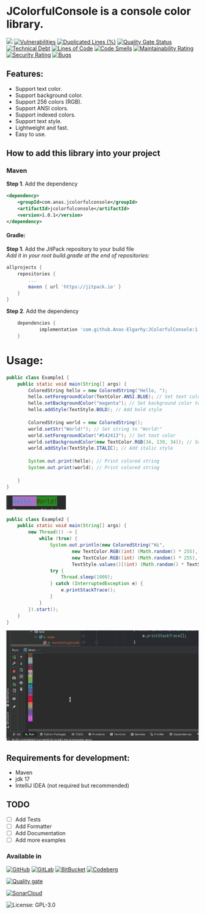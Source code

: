 # JColorfulConsole is a console color library.

[![](https://jitpack.io/v/Anas-Elgarhy/JColorfulConsole.svg)](https://jitpack.io/#Anas-Elgarhy/JColorfulConsole)
[![Vulnerabilities](https://sonarcloud.io/api/project_badges/measure?project=Anas-Elgarhy_JColorfulConsole&metric=vulnerabilities)](https://sonarcloud.io/summary/new_code?id=Anas-Elgarhy_JColorfulConsole)
[![Duplicated Lines (%)](https://sonarcloud.io/api/project_badges/measure?project=Anas-Elgarhy_JColorfulConsole&metric=duplicated_lines_density)](https://sonarcloud.io/summary/new_code?id=Anas-Elgarhy_JColorfulConsole)
[![Quality Gate Status](https://sonarcloud.io/api/project_badges/measure?project=Anas-Elgarhy_JColorfulConsole&metric=alert_status)](https://sonarcloud.io/summary/new_code?id=Anas-Elgarhy_JColorfulConsole)
[![Technical Debt](https://sonarcloud.io/api/project_badges/measure?project=Anas-Elgarhy_JColorfulConsole&metric=sqale_index)](https://sonarcloud.io/summary/new_code?id=Anas-Elgarhy_JColorfulConsole)
[![Lines of Code](https://sonarcloud.io/api/project_badges/measure?project=Anas-Elgarhy_JColorfulConsole&metric=ncloc)](https://sonarcloud.io/summary/new_code?id=Anas-Elgarhy_JColorfulConsole)
[![Code Smells](https://sonarcloud.io/api/project_badges/measure?project=Anas-Elgarhy_JColorfulConsole&metric=code_smells)](https://sonarcloud.io/summary/new_code?id=Anas-Elgarhy_JColorfulConsole)
[![Maintainability Rating](https://sonarcloud.io/api/project_badges/measure?project=Anas-Elgarhy_JColorfulConsole&metric=sqale_rating)](https://sonarcloud.io/summary/new_code?id=Anas-Elgarhy_JColorfulConsole)
[![Security Rating](https://sonarcloud.io/api/project_badges/measure?project=Anas-Elgarhy_JColorfulConsole&metric=security_rating)](https://sonarcloud.io/summary/new_code?id=Anas-Elgarhy_JColorfulConsole)
[![Bugs](https://sonarcloud.io/api/project_badges/measure?project=Anas-Elgarhy_JColorfulConsole&metric=bugs)](https://sonarcloud.io/summary/new_code?id=Anas-Elgarhy_JColorfulConsole)

## Features:
 - Support text color.
 - Support background color.
 - Support 256 colors (RGB).
 - Support ANSI colors.
 - Support indexed colors.
 - Support text style.
 - Lightweight and fast.
 - Easy to use.

## How to add this library into your project
### Maven
**Step 1**. Add the dependency
```xml
<dependency>
    <groupId>com.anas.jcolorfulconsole</groupId>
    <artifactId>jcolorfulconsole</artifactId>
    <version>1.0.1</version>
</dependency>
```

#### Gradle:
**Step 1**. Add the JitPack repository to your build file<br>
*Add it in your root build.gradle at the end of repositories:*
```gradle
allprojects {
    repositories {
        ...
        maven { url 'https://jitpack.io' }
    }
}
```
**Step 2**. Add the dependency
```gradle
	dependencies {
	        implementation 'com.github.Anas-Elgarhy:JColorfulConsole:1.0.1'
	}
```

# Usage:

```java
public class Example1 {
    public static void main(String[] args) {
        ColoredString hello = new ColoredString("Hello, ");
        hello.setForegroundColor(TextColor.ANSI.BLUE); // Set text color to blue
        hello.setBackgroundColor("magenta"); // Set background color to magenta
        hello.addStyle(TextStyle.BOLD); // Add bold style

        ColoredString world = new ColoredString();
        world.setStr("World!"); // Set string to "World!"
        world.setForegroundColor("#542413"); // Set text color
        world.setBackgroundColor(new TextColor.RGB(34, 139, 34)); // Set background color
        world.addStyle(TextStyle.ITALIC); // Add italic style

        System.out.print(hello); // Print colored string
        System.out.print(world); // Print colored string

    }
}
```
![Result of example 1](./Screenshots/1.0.1-example1.png)

```java
public class Example2 {
    public static void main(String[] args) {
        new Thread(() -> {
            while (true) {
                System.out.println(new ColoredString("Hi",
                        new TextColor.RGB((int) (Math.random() * 255), (int) (Math.random() * 255), (int) (Math.random() * 255)),
                        new TextColor.RGB((int) (Math.random() * 255), (int) (Math.random() * 255), (int) (Math.random() * 255)),
                        TextStyle.values()[(int) (Math.random() * TextStyle.values().length)]));
                try {
                    Thread.sleep(1000);
                } catch (InterruptedException e) {
                    e.printStackTrace();
                }
            }
        }).start();
    }
}
```
![Result of example 2](./Screenshots/1.0.1-example2.gif)

## Requirements for development:
- Maven
- jdk 17
- IntelliJ IDEA (not required but recommended)

## TODO
- [ ] Add Tests
- [ ] Add Formatter
- [ ] Add Documentation
- [ ] Add more examples

### Available in

[![GitHub](https://img.shields.io/badge/GitHub-Main%20repo-brightgreen?style=for-the-badge&logo=GitHub)](https://github.com/Anas-Elgarhy/JColorfulConsole)
[![GitLab](https://img.shields.io/badge/GitLab-Mirror%20repo-brightgreen?style=for-the-badge&logo=GitLab)](https://gitlab.com/Anas-Elgarhy/JColorfulConsole)
[![BitBucket](https://img.shields.io/badge/BitBucket-Mirror%20repo-brightgreen?style=for-the-badge&logo=BitBucket)](https://bitbucket.org/anas_elgarhy/jcolorfulconsole)
[![Codeberg](https://img.shields.io/badge/Codeberg-Mirror%20repo-brightgreen?style=for-the-badge&logo=Codeberg)](https://codeberg.org/anas-elgarhy/JColorfulConsole)


[![Quality gate](https://sonarcloud.io/api/project_badges/quality_gate?project=Anas-Elgarhy_JColorfulConsole)](https://sonarcloud.io/summary/new_code?id=Anas-Elgarhy_JColorfulConsole)


[![SonarCloud](https://sonarcloud.io/images/project_badges/sonarcloud-black.svg)](https://sonarcloud.io/summary/new_code?id=Anas-Elgarhy_JColorfulConsole)

![License: GPL-3.0](https://img.shields.io/badge/License-GPL%203.0-blue.svg)
